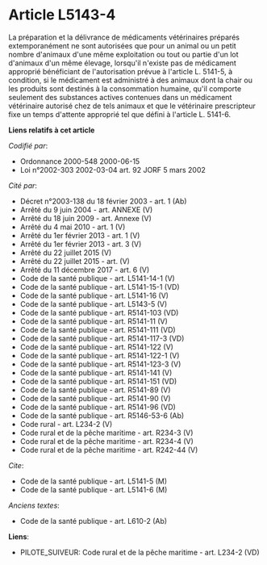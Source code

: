 # Article L5143-4

La préparation et la délivrance de médicaments vétérinaires préparés extemporanément ne sont autorisées que pour un animal ou
un petit nombre d'animaux d'une même exploitation ou tout ou partie d'un lot d'animaux d'un même élevage, lorsqu'il n'existe
pas de médicament approprié bénéficiant de l'autorisation prévue à l'article L. 5141-5, à condition, si le médicament est
administré à des animaux dont la chair ou les produits sont destinés à la consommation humaine, qu'il comporte seulement des
substances actives contenues dans un médicament vétérinaire autorisé chez de tels animaux et que le vétérinaire prescripteur
fixe un temps d'attente approprié tel que défini à l'article L. 5141-6.

**Liens relatifs à cet article**

_Codifié par_:

  - Ordonnance 2000-548 2000-06-15
  - Loi n°2002-303 2002-03-04 art. 92 JORF 5 mars 2002

_Cité par_:

  - Décret n°2003-138 du 18 février 2003 - art. 1 (Ab)
  - Arrêté du 9 juin 2004 - art. ANNEXE (V)
  - Arrêté du 18 juin 2009 - art. Annexe (V)
  - Arrêté du 4 mai 2010 - art. 1 (V)
  - Arrêté du 1er février 2013 - art. 1 (V)
  - Arrêté du 1er février 2013 - art. 3 (V)
  - Arrêté du 22 juillet 2015 (V)
  - Arrêté du 22 juillet 2015 - art. (V)
  - Arrêté du 11 décembre 2017 - art. 6 (V)
  - Code de la santé publique - art. L5141-14-1 (V)
  - Code de la santé publique - art. L5141-15-1 (VD)
  - Code de la santé publique - art. L5141-16 (V)
  - Code de la santé publique - art. L5143-5 (V)
  - Code de la santé publique - art. R5141-103 (VD)
  - Code de la santé publique - art. R5141-11 (V)
  - Code de la santé publique - art. R5141-111 (VD)
  - Code de la santé publique - art. R5141-117-3 (VD)
  - Code de la santé publique - art. R5141-122 (V)
  - Code de la santé publique - art. R5141-122-1 (V)
  - Code de la santé publique - art. R5141-123-3 (V)
  - Code de la santé publique - art. R5141-141 (V)
  - Code de la santé publique - art. R5141-151 (VD)
  - Code de la santé publique - art. R5141-89 (V)
  - Code de la santé publique - art. R5141-90 (V)
  - Code de la santé publique - art. R5141-96 (VD)
  - Code de la santé publique - art. R5146-53-6 (Ab)
  - Code rural - art. L234-2 (V)
  - Code rural et de la pêche maritime - art. R234-3 (V)
  - Code rural et de la pêche maritime - art. R234-4 (V)
  - Code rural et de la pêche maritime - art. R242-44 (V)

_Cite_:

  - Code de la santé publique - art. L5141-5 (M)
  - Code de la santé publique - art. L5141-6 (M)

_Anciens textes_:

  - Code de la santé publique - art. L610-2 (Ab)

**Liens**:

  - PILOTE_SUIVEUR: Code rural et de la pêche maritime - art. L234-2 (VD)
